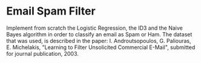 # Email Spam Filter
Implement from scratch the Logistic Regression, the ID3 and the Naive Bayes algorithm in order to classify an email as Spam or Ham. The dataset that was used, is described in the paper:
I. Androutsopoulos, G. Paliouras, E. Michelakis, "Learning to 
Filter Unsolicited Commercial E-Mail", submitted for journal 
publication, 2003.
